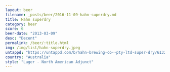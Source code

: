 ```yaml
---
layout: beer
filename: _posts/beer/2016-11-09-hahn-superdry.md
title: Hahn superdry
category: beer
score: 6
beer-date: "2013-03-09"
desc: "Decent"
permalink: /beer/:title.html
img: /img/list/hahn-superdry.jpeg
untappd: "https://untappd.com/b/hahn-brewing-co--pty-ltd-super-dry/6132"
country: "Australia"
style: "Lager - North American Adjunct"
---
```

